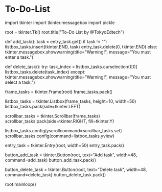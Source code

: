 # To-Do-List
import tkinter
import tkinter.messagebox
import pickle

root = tkinter.Tk()
root.title("To-Do List by @TokyoEdtech")

def add_task():
    task = entry_task.get()
    if task != "":
        listbox_tasks.insert(tkinter.END, task)
        entry_task.delete(0, tkinter.END)
    else:
        tkinter.messagebox.showwarning(title="Warning!", message="You must enter a task.")

def delete_task():
    try:
        task_index = listbox_tasks.curselection()[0]
        listbox_tasks.delete(task_index)
    except:
        tkinter.messagebox.showwarning(title="Warning!", message="You must select a task.")

frame_tasks = tkinter.Frame(root)
frame_tasks.pack()

listbox_tasks = tkinter.Listbox(frame_tasks, height=10, width=50)
listbox_tasks.pack(side=tkinter.LEFT)

scrollbar_tasks = tkinter.Scrollbar(frame_tasks)
scrollbar_tasks.pack(side=tkinter.RIGHT, fill=tkinter.Y)

listbox_tasks.config(yscrollcommand=scrollbar_tasks.set)
scrollbar_tasks.config(command=listbox_tasks.yview)

entry_task = tkinter.Entry(root, width=50)
entry_task.pack()

button_add_task = tkinter.Button(root, text="Add task", width=48, command=add_task)
button_add_task.pack()

button_delete_task = tkinter.Button(root, text="Delete task", width=48, command=delete_task)
button_delete_task.pack()

root.mainloop()
